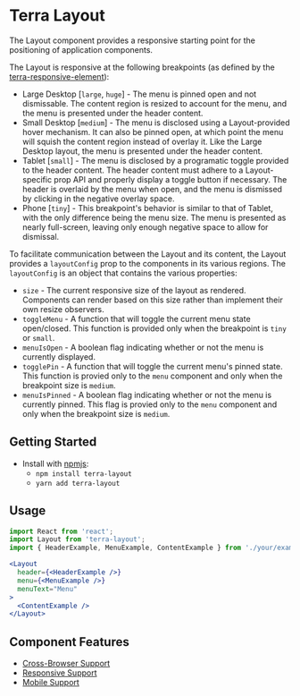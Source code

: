 # Terra Layout

The Layout component provides a responsive starting point for the positioning of application components.

The Layout is responsive at the following breakpoints (as defined by the [terra-responsive-element](https://github.com/cerner/terra-core/blob/master/packages/terra-responsive-element/src/breakpoints.scss)):
* Large Desktop [`large`, `huge`] - The menu is pinned open and not dismissable. The content region is resized to account for the menu, and the menu is presented under the header content.
* Small Desktop [`medium`] - The menu is disclosed using a Layout-provided hover mechanism. It can also be pinned open, at which point the menu will squish the content region instead of overlay it. Like the Large Desktop layout, the menu is presented under the header content.
* Tablet [`small`] - The menu is disclosed by a programatic toggle provided to the header content. The header content must adhere to a Layout-specific prop API and properly display a toggle button if necessary. The header is overlaid by the menu when open, and the menu is dismissed by clicking in the negative overlay space.
* Phone [`tiny`] - This breakpoint's behavior is similar to that of Tablet, with the only difference being the menu size. The menu is presented as nearly full-screen, leaving only enough negative space to allow for dismissal.

To facilitate communication between the Layout and its content, the Layout provides a `layoutConfig` prop to the components in its various regions. The `layoutConfig` is an object that contains the various properties:
* `size` - The current responsive size of the layout as rendered. Components can render based on this size rather than implement their own resize observers.
* `toggleMenu` - A function that will toggle the current menu state open/closed. This function is provided only when the breakpoint is `tiny` or `small`.
* `menuIsOpen` - A boolean flag indicating whether or not the menu is currently displayed.
* `togglePin` - A function that will toggle the current menu's pinned state. This function is provied only to the `menu` component and only when the breakpoint size is `medium`.
* `menuIsPinned` - A boolean flag indicating whether or not the menu is currently pinned. This flag is provied only to the `menu` component and only when the breakpoint size is `medium`.

## Getting Started

- Install with [npmjs](https://www.npmjs.com):
  - `npm install terra-layout`
  - `yarn add terra-layout`

## Usage

```jsx
import React from 'react';
import Layout from 'terra-layout';
import { HeaderExample, MenuExample, ContentExample } from './your/examples';

<Layout
  header={<HeaderExample />}
  menu={<MenuExample />}
  menuText="Menu"
>
  <ContentExample />
</Layout>
```

## Component Features
* [Cross-Browser Support](https://github.com/cerner/terra-core/wiki/Component-Features#cross-browser-support)
* [Responsive Support](https://github.com/cerner/terra-core/wiki/Component-Features#responsive-support)
* [Mobile Support](https://github.com/cerner/terra-core/wiki/Component-Features#mobile-support)
